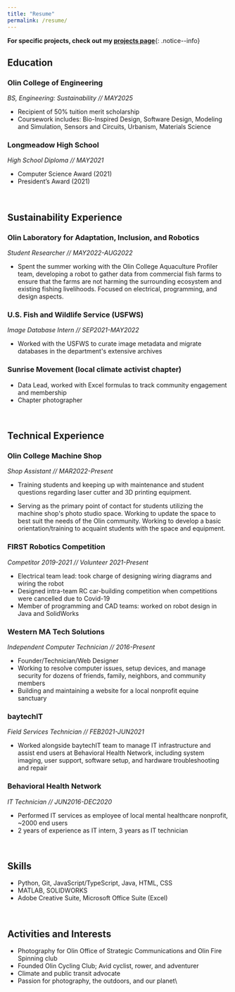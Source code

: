 ```yaml
---
title: "Resume"
permalink: /resume/
---
```


**For specific projects, check out my [projects page](https://www.brookem.dev/projects)**{: .notice--info}

## Education

### Olin College of Engineering

*BS, Engineering: Sustainability // MAY2025*

- Recipient of 50% tuition merit scholarship
- Coursework includes: Bio-Inspired Design, Software Design, Modeling and Simulation, Sensors and Circuits, Urbanism, Materials Science

### Longmeadow High School

*High School Diploma // MAY2021*

- Computer Science Award (2021)
- President’s Award (2021)

&nbsp;

## Sustainability Experience

### Olin Laboratory for Adaptation, Inclusion, and Robotics

*Student Researcher // MAY2022-AUG2022*

- Spent the summer working with the Olin College Aquaculture Profiler team, developing a robot to gather data from commercial fish farms to ensure that the farms are not harming the surrounding ecosystem and existing fishing livelihoods. Focused on electrical, programming, and design aspects.

### U.S. Fish and Wildlife Service (USFWS)

*Image Database Intern // SEP2021-MAY2022*

- Worked with the USFWS to curate image metadata and migrate databases in the department's extensive archives

### Sunrise Movement (local climate activist chapter)

- Data Lead, worked with Excel formulas to track community engagement and membership
- Chapter photographer

&nbsp;

## Technical Experience

### Olin College Machine Shop

*Shop Assistant // MAR2022-Present*

- Training students and keeping up with maintenance and student questions regarding laser cutter and 3D printing equipment.

- Serving as the primary point of contact for students utilizing the machine shop's photo studio space. Working to update the space to best suit the needs of the Olin community. Working to develop a basic orientation/training to acquaint students with the space and equipment.

### FIRST Robotics Competition

*Competitor 2019-2021 // Volunteer 2021-Present*

- Electrical team lead: took charge of designing wiring diagrams and wiring the robot
- Designed intra-team RC car-building competition when competitions were cancelled due to Covid-19
- Member of programming and CAD teams: worked on robot design in Java and SolidWorks

### Western MA Tech Solutions

*Independent Computer Technician // 2016-Present*

- Founder/Technician/Web Designer
- Working to resolve computer issues, setup devices, and manage security for dozens of friends, family, neighbors, and community members
- Building and maintaining a website for a local nonprofit equine sanctuary

### baytechIT

*Field Services Technician // FEB2021-JUN2021*

- Worked alongside baytechIT team to manage IT infrastructure and assist end users at Behavioral Health Network, including system imaging, user support, software setup, and hardware troubleshooting and repair

### Behavioral Health Network

*IT Technician // JUN2016-DEC2020*

- Performed IT services as employee of local mental healthcare nonprofit, ~2000 end users
- 2 years of experience as IT intern, 3 years as IT technician

&nbsp;

## Skills

- Python, Git, JavaScript/TypeScript, Java, HTML, CSS
- MATLAB, SOLIDWORKS
- Adobe Creative Suite, Microsoft Office Suite (Excel)

&nbsp;

## Activities and Interests

- Photography for Olin Office of Strategic Communications and Olin Fire Spinning club
- Founded Olin Cycling Club; Avid cyclist, rower, and adventurer
- Climate and public transit advocate
- Passion for photography, the outdoors, and our planet\
